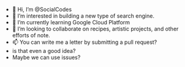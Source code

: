 - 👋 Hi, I’m @SocialCodes
- 👀 I’m interested in building a new type of search engine.
- 🌱 I’m currently learning Google Cloud Platform 
- 💞️ I’m looking to collaborate on recipes, artistic projects, and other efforts of note.
- 📫 You can write me a letter by submitting a pull request? 
- is that even a good idea?
- Maybe we can use issues?

<!---
SocialCodes/SocialCodes is a ✨ special ✨ repository because its `README.md` (this file) appears on your GitHub profile.
You can click the Preview link to take a look at your changes.
--->
